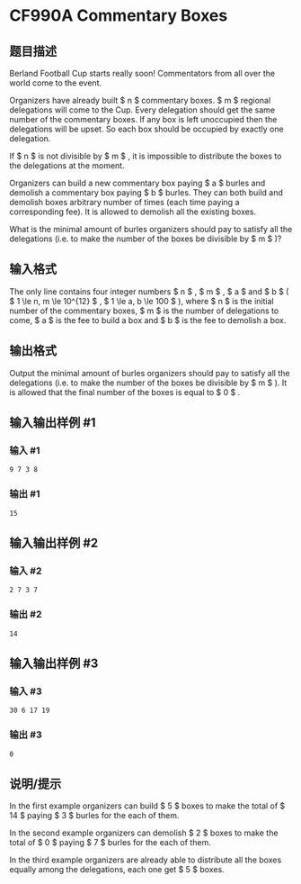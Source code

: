 # CF990A Commentary Boxes

## 题目描述

Berland Football Cup starts really soon! Commentators from all over the world come to the event.

Organizers have already built $ n $ commentary boxes. $ m $ regional delegations will come to the Cup. Every delegation should get the same number of the commentary boxes. If any box is left unoccupied then the delegations will be upset. So each box should be occupied by exactly one delegation.

If $ n $ is not divisible by $ m $ , it is impossible to distribute the boxes to the delegations at the moment.

Organizers can build a new commentary box paying $ a $ burles and demolish a commentary box paying $ b $ burles. They can both build and demolish boxes arbitrary number of times (each time paying a corresponding fee). It is allowed to demolish all the existing boxes.

What is the minimal amount of burles organizers should pay to satisfy all the delegations (i.e. to make the number of the boxes be divisible by $ m $ )?

## 输入格式

The only line contains four integer numbers $ n $ , $ m $ , $ a $ and $ b $ ( $ 1 \le n, m \le 10^{12} $ , $ 1 \le a, b \le 100 $ ), where $ n $ is the initial number of the commentary boxes, $ m $ is the number of delegations to come, $ a $ is the fee to build a box and $ b $ is the fee to demolish a box.

## 输出格式

Output the minimal amount of burles organizers should pay to satisfy all the delegations (i.e. to make the number of the boxes be divisible by $ m $ ). It is allowed that the final number of the boxes is equal to $ 0 $ .

## 输入输出样例 #1

### 输入 #1

```
9 7 3 8
```

### 输出 #1

```
15
```

## 输入输出样例 #2

### 输入 #2

```
2 7 3 7
```

### 输出 #2

```
14
```

## 输入输出样例 #3

### 输入 #3

```
30 6 17 19
```

### 输出 #3

```
0
```

## 说明/提示

In the first example organizers can build $ 5 $ boxes to make the total of $ 14 $ paying $ 3 $ burles for the each of them.

In the second example organizers can demolish $ 2 $ boxes to make the total of $ 0 $ paying $ 7 $ burles for the each of them.

In the third example organizers are already able to distribute all the boxes equally among the delegations, each one get $ 5 $ boxes.